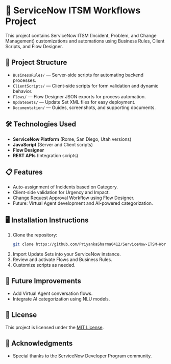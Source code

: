 # 🚀 ServiceNow ITSM Workflows Project

This project contains ServiceNow ITSM (Incident, Problem, and Change Management) customizations and automations using Business Rules, Client Scripts, and Flow Designer.

## 📂 Project Structure

- `BusinessRules/` — Server-side scripts for automating backend processes.
- `ClientScripts/` — Client-side scripts for form validation and dynamic behavior.
- `Flows/` — Flow Designer JSON exports for process automation.
- `UpdateSets/` — Update Set XML files for easy deployment.
- `Documentation/` — Guides, screenshots, and supporting documents.

## 🛠️ Technologies Used

- **ServiceNow Platform** (Rome, San Diego, Utah versions)
- **JavaScript** (Server and Client scripts)
- **Flow Designer**
- **REST APIs** (Integration scripts)

## 📋 Features

- Auto-assignment of Incidents based on Category.
- Client-side validation for Urgency and Impact.
- Change Request Approval Workflow using Flow Designer.
- Future: Virtual Agent development and AI-powered categorization.

## 🖥️ Installation Instructions

1. Clone the repository:
   ```bash
   git clone https://github.com/PriyankaSharma0412/ServiceNow-ITSM-Workflows.git
   ```
2. Import Update Sets into your ServiceNow instance.
3. Review and activate Flows and Business Rules.
4. Customize scripts as needed.

## 🚀 Future Improvements

- Add Virtual Agent conversation flows.
- Integrate AI categorization using NLU models.

## 📜 License

This project is licensed under the [MIT License](LICENSE).

## 🙌 Acknowledgments

- Special thanks to the ServiceNow Developer Program community.
